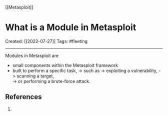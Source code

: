 [[Metasploit]]

# What is a Module in Metasploit
Created:  [[2022-07-27]]
Tags: #fleeting 

---
Modules in Metasploit are 
- small components within the Metasploit framework 
- built to perform a specific task, 
    -> such as 
    -> exploiting a vulnerability,
    -> scanning a target,  
    -> or performing a brute-force attack.












## References
1. 